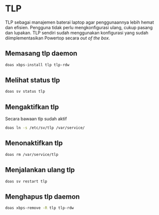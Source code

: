 # TLP

TLP sebagai manajemen baterai laptop agar penggunaannya lebih hemat dan efisien. Pengguna tidak perlu mengkonfigurasi ulang, cukup pasang dan lupakan. TLP sendiri sudah menggunakan konfigurasi yang sudah diimplementasikan Powertop secara _out of the box_.

## Memasang tlp daemon

```bash
doas xbps-install tlp tlp-rdw
```

## Melihat status tlp

```bash
doas sv status tlp
```

## Mengaktifkan tlp

Secara bawaan tlp sudah aktif

```bash
doas ln -s /etc/sv/tlp /var/service/
```

## Menonaktifkan tlp

```bash
doas rm /var/service/tlp
```

## Menjalankan ulang tlp

```bash
doas sv restart tlp
```

## Menghapus tlp daemon

```bash
doas xbps-remove -R tlp tlp-rdw
```

